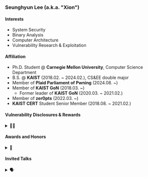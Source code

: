 ### Seunghyun Lee (a.k.a. "Xion")

#### Interests
- System Security
- Binary Analysis
- Computer Architecture
- Vulnerability Research & Exploitation

#### Affiliation
- Ph.D. Student @ **Carnegie Mellon University**, Computer Science Department
- B.S. @ **KAIST** (2018.02. ~ 2024.02.), CS&EE double major
- Member of **Plaid Parliament of Pwning** (2024.08. ~)
- Member of **KAIST GoN** (2018.03. ~)
  - Former leader of **KAIST GoN** (2020.03. ~ 2021.02.)
- Member of **zer0pts** (2022.03. ~)
- **KAIST CERT** Student Senior Member (2018.08. ~ 2021.02.)

#### Vulnerability Disclosures & Rewards
<details> <summary>🧑‍💻</summary>

- CVE-2025-8880: Race in V8 / **Google Chrome**
- CVE-2025-5959: Type confusion in V8 / **Google Chrome (TyphoonPWN 2025)**
- CVE-2025-0999: Heap buffer overflow in V8 / **Google Chrome**
- CVE-2024-12692: Type confusion in V8 / **Google Chrome**
- CVE-2024-54479: Type confusion in WebKit / **Apple Safari**
- CVE-2024-12381: Type confusion in V8 / **Google Chrome**
- CVE-2024-10231: Type confusion in V8 / **Google Chrome**, exploited on **v8CTF**
- CVE-2024-10230: Type confusion in V8 / **Google Chrome**, exploited on **v8CTF**
- CVE-2024-9602: Type confusion in V8 / **Google Chrome**, exploited on **v8CTF**
- CVE-2024-9122: Type confusion in V8 / **Google Chrome**, exploited on **v8CTF**
- CVE-2024-8194: Type confusion in V8 / **Google Chrome**, exploited on **v8CTF**
- CVE-2024-8385: Type confusion in **Mozilla Firefox**
- CVE-2024-6779: Out of bounds memory access in V8 / **Google Chrome**
- CVE-2024-9859 (1-day): **Google Chrome v8CTF** exploit
- CVE-2024-6100: Type confusion in V8 / **Google Chrome (TyphoonPWN 2024)**
- CVE-2024-40789: Out of bounds memory access in WebKit / **Apple Safari**
- CVE-2024-3914: Use after free in V8 / **Google Chrome (Pwn2Own Vancouver 2024)**
- CVE-2024-2886: Use after free in WebCodecs / **Google Chrome (Pwn2Own Vancouver 2024)**
- CVE-2023-3390 (1-day): **Google kernelCTF** exploit in all LTS/COS/Mitigation instances, with Dongok Kim
- CVE-2024-27934: Use after free in Deno to ACE
- CVE-2024-27933: Permission prompt bypass in Deno to ACE
- CVE-2023-29199, 30547, 37466, 37903: Sandbox escape in vm2
  - CVE-2023-35926, GHSA-22rr-f3p8-5gf8: Directus, Backstage affected by vm2 sandbox escape
- CVE-2022-35951: Heap overflow in Redis `XAUTOCLAIM` to RCE
- CVE-2022-35977: OOM DoS in Redis via single-parameter-controlled `SETRANGE` / `SORT(_RO)`

</details>

#### Awards and Honors
<details> <summary>🏅</summary>

- Acknowledgements
  - [2024 Top#0 Chrome VRP Researcher](https://crbug.com/386306231)
- Security Competition / CTFs
  - 2024
    - **1st Place**, `DEFCON 32 CTF` as *MMM*
      - Awarded Black Badge
    - Winner of `TyphoonPWN 2024`
    - Winner of `Pwn2Own Vancouver 2024`
  - 2023
    - Challenge author of `zer0pts CTF 2023`
    - **1st Place**, `CODEGATE CTF 2023` University Div. as *KAIST GoN*
    - **1st Place**, `Cyber Conflict Exercise 2023` (Overall Championship) as *The Goose*
    - **1st Place**, `DEFCON 31 CTF` as *MMM*
  - 2022
    - Organized `2022 Spring / Fall GoN Open Qual CTF`
    - **2nd Place**, `Cyber Conflict Exercise 2022` General Div. as *The Goose*
    - **1st Place**, `WACON 2022` as *The Goose*
    - **2nd Place**, `zer0pts CTF 2022` as *Super HexaGoN*
  - 2021
    - **1st Place**, `Whitehat Contest Korea 2021` Military Div. as *ㅡㅡㅡ본선진출커트라인ㅡㅡㅡ*
    - **2nd Place**, `LINE CTF 2021` as *KimchiSushi*
    - **2nd Place**, `zer0pts CTF 2021` as *K-Students*
  - 2020
    - Challenge author of `CODEGATE CTF 2020`
    - **1st Place**, `Cyber Operations Challenge 2020` General Div. as *KAIST GoN*
    - **1st Place**, `SECCON 2020 OnlineCTF` as *HangulSarang*
    - **1st Place**, `TokyoWesterns CTF 6th 2020` as *D0G$*
  - 2019
    - **Finalist**, `DEFCON 27 CTF` as *KaisHack GoN*
    - **2nd Place**, `Cyber Operations Challenge 2019` as *GoN*
    - **3rd Place**, `CODEGATE CTF 2019` University Div.  as *KAIST GoN*
  - 2018
    - **Participation Award**, `2018 National Cryptography Contest` II-A Div.
- Academic Awards / Scholarship
  - **Doctoral Research Fellowship**, KFAS (Fall 2024 -)
  - **KAIST Presidential Fellowship**, KAIST (Spring 2020 - Fall 2023)
  - **Presidential Science Scholarship**, KOSAF (Spring 2020 - Fall 2023)
  - **Department Honors Scholarship**, School of Computing, KAIST (Spring 2020)
  - **Honor Student Program**, KAIST (Spring 2020)
  - **National Scholarship for Science and Engineering**, KOSAF (Spring 2018 - Fall 2019)
  - Dean's List
    - **Spring 2023, Fall 2020, Spring 2020, Fall 2019**, College of Engineering, KAIST
    - **Fall 2018, Spring 2018**, School of Freshman, KAIST

</details>

#### Invited Talks

<details> <summary>🗣️</summary>

- WebAssembly Is All You Need: Exploiting Chrome and the V8 Sandbox 10+ times with WASM ([POC2024](https://github.com/leesh3288/talks/blob/main/poc2024/%5BPOC2024%5D%20WebAssembly%20Is%20All%20You%20Need%20-%20Exploiting%20Chrome%20and%20the%20V8%20Sandbox%2010%2B%20times%20with%20WASM.pdf), [CODE BLUE 2024](https://github.com/leesh3288/talks/blob/main/codeblue2024/%5BCB24%5D%20WebAssembly%20Is%20All%20You%20Need%20-%20Exploiting%20Chrome%20and%20the%20V8%20Sandbox%2010%2B%20times%20with%20WASM.pdf))
- [One shot, Triple kill: Pwning all three Google kernelCTF instances with a single 1-day Linux vulnerability](https://kaist-hacking.github.io/publication/kim-kernel-ctf/) (POC2023)
  - Dongok Kim, **Seunghyun Lee**, Insu Yun
- [How (Not) to Sandbox Node.js: A vm2 Postmortem](https://www.youtube.com/watch?v=jJTMcfe24AI) (OpenTRS 2023)

</details>
